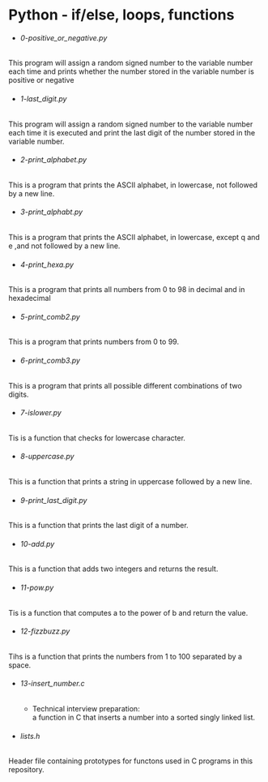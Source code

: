 # Python - if/else, loops, functions
 - ###### 0-positive_or_negative.py <br>
This program will assign a random signed number to the variable number each time
 and prints whether the number stored in the variable number is positive or negative
- ###### 1-last_digit.py <br>
This program will assign a random signed number to the variable number each time it is executed and print the last digit of the number stored in the variable number.
- ###### 2-print_alphabet.py <br>
This is a program that prints the ASCII alphabet, in lowercase, not followed by a new line.
- ###### 3-print_alphabt.py <br>
This is a program that prints the ASCII alphabet, in lowercase, except q and e ,and not followed by a new line.
- ###### 4-print_hexa.py <br>
This is a program that prints all numbers from 0 to 98 in decimal and in hexadecimal
- ###### 5-print_comb2.py <br>
This is a program that prints numbers from 0 to 99.
- ###### 6-print_comb3.py <br>
This is a program that prints all possible different combinations of two digits.
- ###### 7-islower.py <br>
Tis is a function that checks for lowercase character.
- ###### 8-uppercase.py <br>
This is a function that prints a string in uppercase followed by a new line.
- ###### 9-print_last_digit.py <br>
This is a function that prints the last digit of a number.
- ###### 10-add.py <br>
This is a function that adds two integers and returns the result.
- ###### 11-pow.py <br>
Tis is a function that computes a to the power of b and return the value.
- ###### 12-fizzbuzz.py <br>
Tihs is a function that prints the numbers from 1 to 100 separated by a space.
- ###### 13-insert_number.c
	- Technical interview preparation: <br>
	a function in C that inserts a number into a sorted singly linked list.
- ###### lists.h
Header file containing prototypes for functons used in C programs in this repository.

